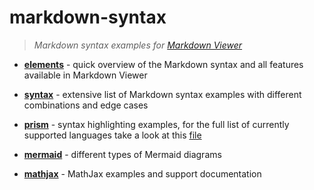 
# markdown-syntax

> _Markdown syntax examples for [Markdown Viewer](https://github.com/simov/markdown-viewer)_

- **[elements](elements.md)** - quick overview of the Markdown syntax and all features available in Markdown Viewer

- **[syntax](syntax.md)** - extensive list of Markdown syntax examples with different combinations and edge cases

- **[prism](prism.md)** - syntax highlighting examples, for the full list of currently supported languages take a look at this [file](https://github.com/simov/markdown-viewer/blob/main/build/prism/prism.json)

- **[mermaid](mermaid.md)** - different types of Mermaid diagrams

- **[mathjax](mathjax.md)** - MathJax examples and support documentation
